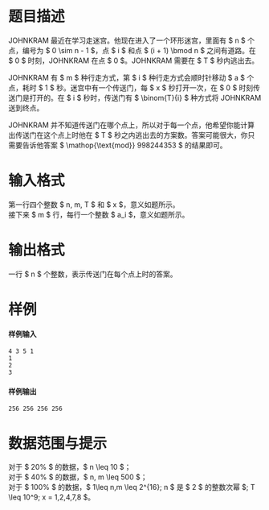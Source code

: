 
# 题目描述

JOHNKRAM 最近在学习走迷宫。他现在进入了一个环形迷宫，里面有 $ n $ 个点，编号为 $ 0 \sim n - 1 $，点 $ i $ 和点 $ (i + 1) \bmod n $ 之间有道路。在 $ 0 $ 时刻，JOHNKRAM 在点 $ 0 $。JOHNKRAM 需要在 $ T $ 秒内逃出去。

JOHNKRAM 有 $ m $ 种行走方式，第 $ i $ 种行走方式会顺时针移动 $ a $ 个点，耗时 $ 1 $ 秒。迷宫中有一个传送门，每 $ x $ 秒打开一次，在 $ 0 $ 时刻传送门是打开的。在 $ i $ 秒时，传送门有 $ \binom{T}{i} $ 种方式将 JOHNKRAM 送到终点。

JOHNKRAM 并不知道传送门在哪个点上，所以对于每一个点，他希望你能计算出传送门在这个点上时他在 $ T $ 秒之内逃出去的方案数。答案可能很大，你只需要告诉他答案 $ \mathop{\text{mod}} 998244353 $ 的结果即可。

# 输入格式

第一行四个整数 $ n, m, T $ 和 $ x $，意义如题所示。  
接下来 $ m $  行，每行一个整数 $ a_i $，意义如题所示。


# 输出格式

一行 $ n $ 个整数，表示传送门在每个点上时的答案。

# 样例

#### 样例输入
```plain
4 3 5 1
1
2
3
```

#### 样例输出
```plain
256 256 256 256
```

# 数据范围与提示

对于 $ 20\% $ 的数据，$ n \leq 10 $；  
对于 $ 40\% $ 的数据，$ n, m \leq 500 $；  
对于 $ 100\% $ 的数据，$ 1\leq n,m \leq 2^{16}; n $ 是 $ 2 $ 的整数次幂 $; T \leq 10^9; x = 1,2,4,7,8 $。


